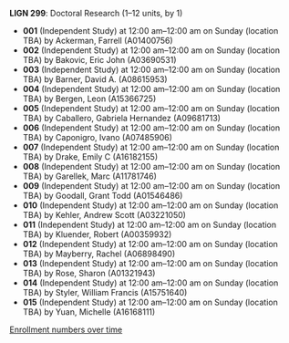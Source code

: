 **LIGN 299**: Doctoral Research (1–12 units, by 1)

- **001** (Independent Study) at 12:00 am–12:00 am on Sunday (location TBA) by Ackerman, Farrell (A01400756)
- **002** (Independent Study) at 12:00 am–12:00 am on Sunday (location TBA) by Bakovic, Eric John (A03690531)
- **003** (Independent Study) at 12:00 am–12:00 am on Sunday (location TBA) by Barner, David A. (A08615953)
- **004** (Independent Study) at 12:00 am–12:00 am on Sunday (location TBA) by Bergen, Leon (A15366725)
- **005** (Independent Study) at 12:00 am–12:00 am on Sunday (location TBA) by Caballero, Gabriela Hernandez (A09681713)
- **006** (Independent Study) at 12:00 am–12:00 am on Sunday (location TBA) by Caponigro, Ivano (A07485906)
- **007** (Independent Study) at 12:00 am–12:00 am on Sunday (location TBA) by Drake, Emily C (A16182155)
- **008** (Independent Study) at 12:00 am–12:00 am on Sunday (location TBA) by Garellek, Marc (A11781746)
- **009** (Independent Study) at 12:00 am–12:00 am on Sunday (location TBA) by Goodall, Grant Todd (A01546486)
- **010** (Independent Study) at 12:00 am–12:00 am on Sunday (location TBA) by Kehler, Andrew Scott (A03221050)
- **011** (Independent Study) at 12:00 am–12:00 am on Sunday (location TBA) by Kluender, Robert (A00359932)
- **012** (Independent Study) at 12:00 am–12:00 am on Sunday (location TBA) by Mayberry, Rachel (A06898490)
- **013** (Independent Study) at 12:00 am–12:00 am on Sunday (location TBA) by Rose, Sharon (A01321943)
- **014** (Independent Study) at 12:00 am–12:00 am on Sunday (location TBA) by Styler, William Francis (A15751640)
- **015** (Independent Study) at 12:00 am–12:00 am on Sunday (location TBA) by Yuan, Michelle (A16168111)

[Enrollment numbers over time](./LIGN299.tsv)
